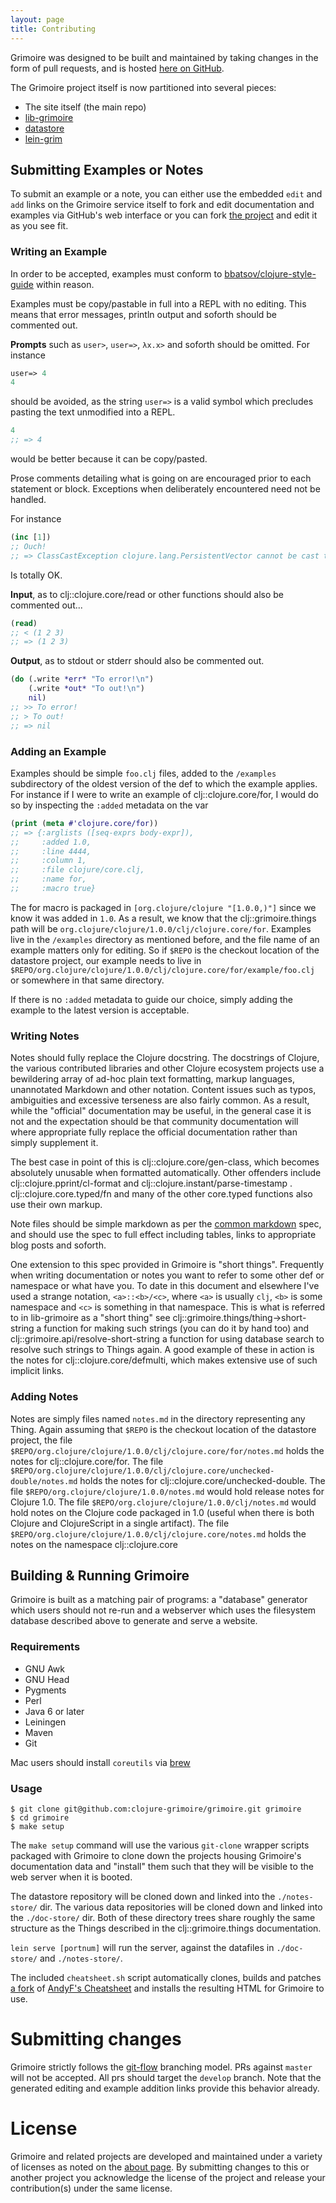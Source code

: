 ```yaml
---
layout: page
title: Contributing
---
```


Grimoire was designed to be built and maintained by taking changes in the form of pull requests, and is hosted [here on GitHub](https://github.com/clojure-grimoire/grimoire).

The Grimoire project itself is now partitioned into several pieces:

- The site itself (the main repo)
- [lib-grimoire](https://github.com/clojure-grimoire/lib-grimoire)
- [datastore](https://github.com/clojure-grimoire/datastore)
- [lein-grim](https://github.com/clojure-grimoire/lein-grim)

## Submitting Examples or Notes

To submit an example or a note, you can either use the embedded `edit` and `add` links on the Grimoire service itself to fork and edit documentation and examples via GitHub's web interface or you can fork [the project](https://github.com/clojure-grimoire/datastore) and edit it as you see fit.

### Writing an Example

In order to be accepted, examples must conform to [bbatsov/clojure-style-guide](https://github.com/bbatsov/clojure-style-guide) within reason.

Examples must be copy/pastable in full into a REPL with no editing.
This means that error messages, println output and soforth should be commented out.

**Prompts** such as `user>`, `user=>`, `λx.x>` and soforth should be omitted. For instance

```Clojure
user=> 4
4
```

should be avoided, as the string `user=>` is a valid symbol which precludes pasting the text unmodified into a REPL.

```Clojure
4
;; => 4
```
would be better because it can be copy/pasted.

Prose comments detailing what is going on are encouraged prior to each statement or block.
Exceptions when deliberately encountered need not be handled.

For instance

```Clojure
(inc [1])
;; Ouch!
;; => ClassCastException clojure.lang.PersistentVector cannot be cast to java.lang.Number
```

Is totally OK.

**Input**, as to clj::clojure.core/read or other functions should also be commented out...

```Clojure
(read)
;; < (1 2 3)
;; => (1 2 3)
```

**Output**, as to stdout or stderr should also be commented out.

```Clojure
(do (.write *err* "To error!\n")
    (.write *out* "To out!\n")
	nil)
;; >> To error!
;; > To out!
;; => nil
```

### Adding an Example

Examples should be simple `foo.clj` files, added to the `/examples` subdirectory of the oldest version of the def to which the example applies.
For instance if I were to write an example of clj::clojure.core/for, I would do so by inspecting the `:added` metadata on the var

```Clojure
(print (meta #'clojure.core/for))
;; => {:arglists ([seq-exprs body-expr]),
;;     :added 1.0,
;;     :line 4444,
;;     :column 1,
;;     :file clojure/core.clj,
;;     :name for,
;;     :macro true}
```

The for macro is packaged in `[org.clojure/clojure "[1.0.0,)"]` since we know it was added in `1.0`.
As a result, we know that the clj::grimoire.things path will be `org.clojure/clojure/1.0.0/clj/clojure.core/for`.
Examples live in the `/examples` directory as mentioned before, and the file name of an example matters only for editing.
So if `$REPO` is the checkout location of the datastore project, our example needs to live in `$REPO/org.clojure/clojure/1.0.0/clj/clojure.core/for/example/foo.clj` or somewhere in that same directory.

If there is no `:added` metadata to guide our choice, simply adding the example to the latest version is acceptable.

### Writing Notes

Notes should fully replace the Clojure docstring.
The docstrings of Clojure, the various contributed libraries and other Clojure ecosystem projects use a bewildering array of ad-hoc plain text formatting, markup languages, unannotated Markdown and other notation.
Content issues such as typos, ambiguities and excessive terseness are also fairly common.
As a result, while the "official" documentation may be useful, in the general case it is not and the expectation should be that community documentation will where appropriate fully replace the official documentation rather than simply supplement it.

The best case in point of this is clj::clojure.core/gen-class, which becomes absolutely unusable when formatted automatically.
Other offenders include clj::clojure.pprint/cl-format and clj::clojure.instant/parse-timestamp . clj::clojure.core.typed/fn and many of the other core.typed functions also use their own markup.

Note files should be simple markdown as per the [common markdown](http://commonmark.org/) spec, and should use the spec to full effect including tables, links to appropriate blog posts and soforth.

One extension to this spec provided in Grimoire is "short things".
Frequently when writing documentation or notes you want to refer to some other def or namespace or what have you.
To date in this document and elsewhere I've used a strange notation, `<a>::<b>/<c>`, where `<a>` is usually `clj`, `<b>` is some namespace and `<c>` is something in that namespace.
This is what is referred to in lib-grimoire as a "short thing" see clj::grimoire.things/thing->short-string a function for making such strings (you can do it by hand too) and clj::grimoire.api/resolve-short-string a function for using database search to resolve such strings to Things again.
A good example of these in action is the notes for clj::clojure.core/defmulti, which makes extensive use of such implicit links.

### Adding Notes

Notes are simply files named `notes.md` in the directory representing any Thing.
Again assuming that `$REPO` is the checkout location of the datastore project, the file `$REPO/org.clojure/clojure/1.0.0/clj/clojure.core/for/notes.md` holds the notes for clj::clojure.core/for.
The file `$REPO/org.clojure/clojure/1.0.0/clj/clojure.core/unchecked-double/notes.md` holds the notes for clj::clojure.core/unchecked-double.
The file `$REPO/org.clojure/clojure/1.0.0/notes.md` would hold release notes for Clojure 1.0.
The file `$REPO/org.clojure/clojure/1.0.0/clj/notes.md` would hold notes on the Clojure code packaged in 1.0 (useful when there is both Clojure and ClojureScript in a single artifact).
The file `$REPO/org.clojure/clojure/1.0.0/clj/clojure.core/notes.md` holds the notes on the namespace clj::clojure.core

## Building & Running Grimoire

Grimoire is built as a matching pair of programs: a "database" generator which users should not re-run and a webserver which uses the filesystem database described above to generate and serve a website.

### Requirements

- GNU Awk
- GNU Head
- Pygments
- Perl
- Java 6 or later
- Leiningen
- Maven
- Git

Mac users should install `coreutils` via [brew](http://brew.sh)


### Usage

```
$ git clone git@github.com:clojure-grimoire/grimoire.git grimoire
$ cd grimoire
$ make setup
```

The `make setup` command will use the various `git-clone` wrapper scripts packaged with Grimoire to clone down the projects housing Grimoire's documentation data and "install" them such that they will be visible to the web server when it is booted.

The datastore repository will be cloned down and linked into the `./notes-store/` dir.
The various data repositories will be cloned down and linked into the `./doc-store/` dir.
Both of these directory trees share roughly the same structure as the Things described in the clj::grimoire.things documentation.

`lein serve [portnum]` will run the server, against the datafiles in `./doc-store/` and `./notes-store/`.

The included `cheatsheet.sh` script automatically clones, builds and patches [a fork](https://github.com/arrdem/clojure-cheatsheets) of [AndyF's Cheatsheet](https://github.com/jafingerhut/clojure-cheatsheets) and installs the resulting HTML for Grimoire to use.

# Submitting changes

Grimoire strictly follows the [git-flow](http://nvie.com/posts/a-successful-git-branching-model/) branching model.
PRs against `master` will not be accepted.
All prs should target the `develop` branch.
Note that the generated editing and example addition links provide this behavior already.

# License

Grimoire and related projects are developed and maintained under a variety of licenses as noted on the [about page](/about).
By submitting changes to this or another project you acknowledge the license of the project and release your contribution(s) under the same license.
